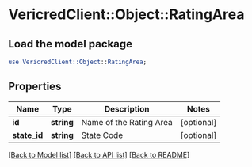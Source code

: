 # VericredClient::Object::RatingArea

## Load the model package
```perl
use VericredClient::Object::RatingArea;
```

## Properties
Name | Type | Description | Notes
------------ | ------------- | ------------- | -------------
**id** | **string** | Name of the Rating Area | [optional] 
**state_id** | **string** | State Code | [optional] 

[[Back to Model list]](../README.md#documentation-for-models) [[Back to API list]](../README.md#documentation-for-api-endpoints) [[Back to README]](../README.md)


